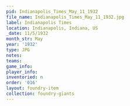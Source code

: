 ```yaml
---
pid: Indianapolis_Times_May_11_1932
file_name: Indianapolis_Times_May_11_1932.jpg
label: Indianapolis Times
location: Indianapolis, Indiana, US
_date: 11/5/1932
month_str: May
year: '1932'
type: JPG
notes: 
teams: 
game_info: 
player_info: 
inventoried: n
order: '016'
layout: foundry-item
collection: foundry-giants
---
```

